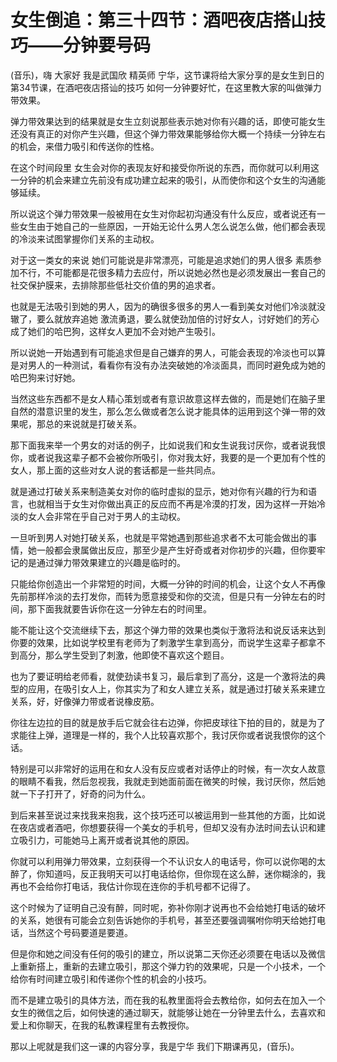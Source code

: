 # 女生倒追：第三十四节：酒吧夜店搭山技巧——分钟要号码

(音乐)，嗨 大家好 我是武国欣 精英师 宁华，这节课将给大家分享的是女生到日的第34节课，在酒吧夜店搭讪的技巧 如何一分钟要好忙，在这里教大家的叫做弹力带效果。

弹力带效果达到的结果就是女生立刻说那些表示她对你有兴趣的话，即使可能女生还没有真正的对你产生兴趣，但这个弹力带效果能够给你大概一个持续一分钟左右的机会，来借力吸引和传送你的性格。

在这个时间段里 女生会对你的表现友好和接受你所说的东西，而你就可以利用这一分钟的机会来建立先前没有成功建立起来的吸引，从而使你和这个女生的沟通能够延续。

所以说这个弹力带效果一般被用在女生对你起初沟通没有什么反应，或者说还有一些女生由于她自己的一些原因，一开始无论什么男人怎么说怎么做，他们都会表现的冷淡来试图掌握你们关系的主动权。

对于这一类女的来说 她们可能说是非常漂亮，可能是追求她们的男人很多 素质参加不行，不可能都是花很多精力去应付，所以说她必然也是必须发展出一套自己的社交保护膜来，去排除那些低社交价值的男的追求者。

也就是无法吸引到她的男人，因为的确很多很多的男人一看到美女对他们冷淡就没辙了，要么就放弃追她 激流勇退，要么就使劲加倍的讨好女人，讨好她们的芳心 成了她们的哈巴狗，这样女人更加不会对她产生吸引。

所以说她一开始遇到有可能追求但是自己嫌弃的男人，可能会表现的冷淡也可以算是对男人的一种测试，看看你有没有办法突破她的冷淡面具，而同时避免成为她的哈巴狗来讨好她。

当然这些东西都不是女人精心策划或者有意识故意这样去做的，而是她们在脑子里自然的潜意识里的发生，那么怎么做或者怎么说才能具体的运用到这个弹一带的效果呢，那总的来说就是打破关系。

那下面我来举一个男女的对话的例子，比如说我们和女生说我讨厌你，或者说我恨你，或者说我这辈子都不会被你所吸引，你对我太好，我要的是一个更加有个性的女人，那上面的这些对女人说的套话都是一些共同点。

就是通过打破关系来制造美女对你的临时虚拟的显示，她对你有兴趣的行为和语言，也就相当于女生对你做出真正的反应而不再是冷漠的打发，因为这样一开始冷淡的女人会非常在乎自己对于男人的主动权。

一旦听到男人对她打破关系，也就是平常她遇到那些追求者不太可能会做出的事情，她一般都会隶属做出反应，那至少是产生好奇或者对你初步的兴趣，但你要牢记的是通过弹力带效果建立的兴趣是临时的。

只能给你创造出一个非常短的时间，大概一分钟的时间的机会，让这个女人不再像先前那样冷淡的去打发你，而转为愿意接受和你的交流，但是只有一分钟左右的时间，那下面我就要告诉你在这一分钟左右的时间里。

能不能让这个交流继续下去，那这个弹力带的效果也类似于激将法和说反话来达到你要的效果，比如说学校里有老师为了刺激学生拿到高分，而说学生这辈子都拿不到高分，那么学生受到了刺激，他即使不喜欢这个题目。

也为了要证明给老师看，就使劲读书复习，最后拿到了高分，这是一个激将法的典型的应用，在吸引女人上，你其实为了和女人建立关系，就是通过打破关系来建立关系，好，好像弹力带或者说橡皮筋。

你往左边拉的目的就是放手后它就会往右边弹，你把皮球往下拍的目的，就是为了求能往上弹，道理是一样的，我个人比较喜欢那个，我讨厌你或者说我恨你的这个话。

特别是可以非常好的运用在和女人没有反应或者对话停止的时候，有一次女人故意的眼睛不看我，然后忽视我，我就走到她面前面在微笑的时候，我讨厌你，然后她就一下子打开了，好奇的问为什么。

到后来甚至说过来找我来抱我，这个技巧还可以被运用到一些其他的方面，比如说在夜店或者酒吧，你想要获得一个美女的手机号，但却又没有办法时间去认识和建立吸引力，可能她马上离开或者说其他的原因。

你就可以利用弹力带效果，立刻获得一个不认识女人的电话号，你可以说你喝的太醉了，你知道吗，反正我明天可以打电话给你，但你现在这么醉，迷你糊涂的，我再也不会给你打电话，我估计你现在连你的手机号都不记得了。

这个时候为了证明自己没有醉，同时呢，弥补你刚才说再也不会给她打电话的破坏的关系，她很有可能会立刻告诉她你的手机号，甚至还要强调嘱咐你明天给她打电话，当然这个号码要道是要道。

但是你和她之间没有任何的吸引的建立，所以说第二天你还必须要在电话以及微信上重新搭上，重新的去建立吸引，那这个弹力钓的效果呢，只是一个小技术，一个给你有时间建立吸引和传递你个性的机会的小技巧。

而不是建立吸引的具体方法，而在我的私教里面将会去教给你，如何去在加入一个女生的微信之后，如何快速的通过聊天，就能够让她在一分钟里去什么，去喜欢和爱上和你聊天，在我的私教课程里有去教授你。

那以上呢就是我们这一课的内容分享，我是宁华 我们下期课再见，(音乐)。